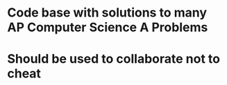 # Code base with solutions to many AP Computer Science A Problems
# Should be used to collaborate not to cheat
